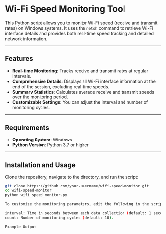# Wi-Fi Speed Monitoring Tool

This Python script allows you to monitor Wi-Fi speed (receive and transmit rates) on Windows systems. It uses the `netsh` command to retrieve Wi-Fi interface details and provides both real-time speed tracking and detailed network information.

---

## Features

- **Real-time Monitoring**: Tracks receive and transmit rates at regular intervals.
- **Comprehensive Details**: Displays all Wi-Fi interface information at the end of the session, excluding real-time speeds.
- **Summary Statistics**: Calculates average receive and transmit speeds over the monitoring period.
- **Customizable Settings**: You can adjust the interval and number of monitoring cycles.

---

## Requirements

- **Operating System**: Windows
- **Python Version**: Python 3.7 or higher

---

## Installation and Usage

Clone the repository, navigate to the directory, and run the script:

```bash
git clone https://github.com/your-username/wifi-speed-monitor.git
cd wifi-speed-monitor
python wifi_speed_monitor.py

To customize the monitoring parameters, edit the following in the script:

interval: Time in seconds between each data collection (default: 1 second).
count: Number of monitoring cycles (default: 10).

Example Output
